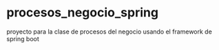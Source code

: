 # procesos_negocio_spring
proyecto para la clase de procesos del negocio usando el framework de spring boot
